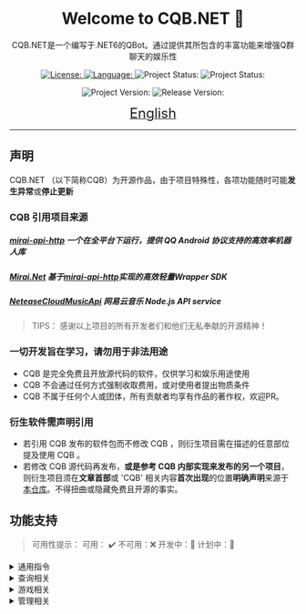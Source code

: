 <h1 align="center">Welcome to CQB.NET  👋</h1>


<p align="center"><a><span>CQB.NET是一个编写于.NET6的QBot。通过提供其所包含的丰富功能来增强Q群聊天的娱乐性<span/><a></p>

<p align="center">
  <a href="https://github.com/kunlan1949/CQB.NET/blob/master/MIT-license.md">
    <img alt="License:" src="https://img.shields.io/badge/license-MIT-yellow.svg" target="_blank" />
  </a>
  <a href="https://docs.microsoft.com/en-us/dotnet/csharp/">
    <img alt="Language:" src="https://img.shields.io/badge/language-C%23-orange" target="_blank" />
  </a>  
  <a>
    <img alt="Project Status:" src="https://img.shields.io/badge/status-dev-blue" target="_blank" />
  </a>
    <a>
    <img alt="Project Status:" src="https://img.shields.io/badge/available-%E2%88%9A-green" target="_blank" />
  </a>
</p>
<p align="center">
  <a>
    <img alt="Project Version:" src="https://img.shields.io/badge/version-0.0.1-blueviolet" target="_blank" />
  </a>
    <a>
    <img alt="Release Version:" src="https://img.shields.io/badge/release-0.0.1-brightgreen" target="_blank" />
  </a>
  </p>
<p align="center"><a href="https://github.com/kunlan1949/CQB.NET/blob/master/README-eng.md"><font size=5>English</font></a></p>

----


## 声明
CQB.NET （以下简称CQB）为开源作品，由于项目特殊性，各项功能随时可能**发生异常**或**停止更新**
### CQB 引用项目来源
##### [mirai-api-http](https://github.com/project-mirai/mirai-api-http)  一个在全平台下运行，提供 QQ Android 协议支持的高效率机器人库
##### [Mirai.Net](https://github.com/SinoAHpx/Mirai.Net) 基于[mirai-api-http](https://github.com/project-mirai/mirai-api-http)实现的高效轻量Wrapper SDK
##### [NeteaseCloudMusicApi](https://github.com/Binaryify/NeteaseCloudMusicApi) 网易云音乐 Node.js API service
##### 
####
> 	TIPS： 感谢以上项目的所有开发者们和他们无私奉献的开源精神！

### 一切开发旨在学习，请勿用于非法用途

- CQB 是完全免费且开放源代码的软件，仅供学习和娱乐用途使用
- CQB 不会通过任何方式强制收取费用，或对使用者提出物质条件
- CQB 不属于任何个人或团体，所有贡献者均享有作品的著作权，欢迎PR。
### 衍生软件需声明引用
- 若引用 CQB 发布的软件包而不修改 CQB ，则衍生项目需在描述的任意部位提及使用 CQB 。
- 若修改 CQB 源代码再发布，**或是参考 CQB 内部实现来发布的另一个项目**，则衍生项目须在**文章首部**或 'CQB' 相关内容**首次出现**的位置**明确声明**来源于[本仓库](`https://github.com/kunlan1949/CQB.NET`)。不得扭曲或隐藏免费且开源的事实。
## 功能支持
  >可用性提示：
  >可用： ✔️
  >不可用：❌
  >开发中：🚧
  >计划中：🚩

<details>
  <summary>通用指令</summary>
  
| 功能 | 数据源  | 可用性 |
| --- | --- |  ---|
|  帮助菜单 | 🈳 | ✔️ |
</details>

<details>
  <summary>查询相关</summary>
  
| 功能 | 数据源  | 可用性 |
| --- | --- |  ---|
| 插画识图 | 【[IQDB](https://www.iqdb.org/)】【[ASCII2D](https://ascii2d.net/)】  | ✔️ |
| 天气查询 | [中央气象台](http://www.nmc.cn/) | ✔️ | 
| 运势查询 | [第一星座网](https://www.d1xz.net/) | ✔️ | 
| 游戏查询 | [Steam Store](https://store.steampowered.com/) | ✔️ | 
| 翻译查询 | [有道翻译](https://fanyi.youdao.com/) | ✔️ | 

</details>

<details>
  <summary>游戏相关</summary>
  
| 功能 | 数据源  | 可用性 |
| --- | --- |  ---|
| 猜数字 | 【[IQDB](https://www.iqdb.org/)】【[ASCII2D](https://ascii2d.net/)】  | ✔️ |
| 成语接龙 | [中央气象台](http://www.nmc.cn/) | ✔️ | 
|  | [第一星座网](https://www.d1xz.net/) | ✔️ | 
| 游戏查询 | [Steam Store](https://store.steampowered.com/)) | ✔️ | 
| 圣遗物截图评分 | 插件 | ✔️ | 



</details>

<details>
  <summary>管理相关</summary>
  
| 功能 | 数据源  | 可用性 |
| --- | --- |  ---|
| 插画识图 | 【[IQDB](https://www.iqdb.org/)】【[ASCII2D](https://ascii2d.net/)】  | ✔️ |
| 天气查询 | [中央气象台](http://www.nmc.cn/) | ✔️ | 
| 运势查询 | [第一星座网](https://www.d1xz.net/) | ✔️ | 
| 游戏查询 | [Steam Store](https://store.steampowered.com/)) | ✔️ | 
| 圣遗物截图评分 | 插件 | ✔️ | 

</details>
